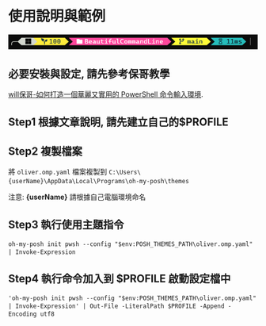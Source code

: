 # 使用說明與範例

[![BeautifulCommandLine](/Sample.PNG "BeautifulCommandLineSample")](https://github.com/OliverLiou/BeautifulCommandLine/Sample.PNG)

## **必要安裝與設定, 請先參考保哥教學**

[will保哥-如何打造一個華麗又實用的 PowerShell 命令輸入環境][01].

## Step1 根據文章說明, 請先建立自己的$PROFILE

## Step2 複製檔案

將 `oliver.omp.yaml` 檔案複製到 `C:\Users\{userName}\AppData\Local\Programs\oh-my-posh\themes`

注意: **{userName}** 請根據自己電腦環境命名

## Step3 執行使用主題指令

    oh-my-posh init pwsh --config "$env:POSH_THEMES_PATH\oliver.omp.yaml"  | Invoke-Expression

## Step4 執行命令加入到 $PROFILE 啟動設定檔中

    'oh-my-posh init pwsh --config "$env:POSH_THEMES_PATH\oliver.omp.yaml"  | Invoke-Expression' | Out-File -LiteralPath $PROFILE -Append -Encoding utf8

<!-- link references -->
[01]: https://blog.miniasp.com/post/2021/11/24/PowerShell-prompt-with-Oh-My-Posh-and-Windows-Terminal
